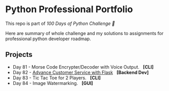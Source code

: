 # Python Professional Portfolio

This repo is part of <i>100 Days of Python Challenge 🐍</i>

Here are summary of whole challenge and my solutions to assignments for professional python developer roadmap.

## Projects
<ul>
  <li> Day 81 - Morse Code Encrypter/Decoder with Voice Output. &nbsp;&nbsp;<b>[CLI]</b> </li>
  <li> Day 82 - <a href="https://github.com/Jubiko31/rest-api-advance-flask" target="_blank">Advance Customer Service with Flask</a>  &nbsp;&nbsp;<b>[Backend Dev]</b> </li>
  <li> Day 83 - Tic Tac Toe for 2 Players. &nbsp;&nbsp;<b>[CLI]</b> </li>
  <li> Day 84 - Image Watermarking. &nbsp;&nbsp;<b>[GUI]</b> </li>

</ul>

